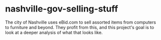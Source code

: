 # nashville-gov-selling-stuff
The city of Nashville uses eBid.com to sell assorted items from computers to furniture and beyond. They profit from this, and this project's goal is to look at a deeper analysis of what that looks like.
